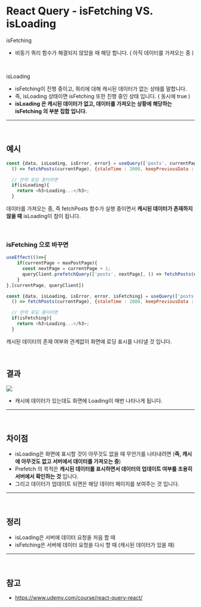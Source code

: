 # React Query - isFetching VS. isLoading

isFetching 
- 비동기 쿼리 함수가 해결되지 않았을 때 해당 합니다. ( 아직 데이터를 가져오는 중 )

<br>

isLoading
- isFetching이 진행 중이고, 쿼리에 대해 캐시된 데이터가 없는 상태를 말합니다.
- 즉, isLoading 상태이면 isFetching 또한 진행 중인 상태 입니다. ( 동시에 true )
- __isLoading 은 캐시된 데이터가 없고, 데이터를 가져오는 상황에 해당하는 isFetching 의 부분 집합 입니다.__

***
<br>

## 예시
```js
const {data, isLoading, isError, error} = useQuery(['posts', currentPage], 
  () => fetchPosts(currentPage), {staleTime : 2000, keepPreviousData : true});

  // 만약 로딩 중이라면
  if(isLoading){
    return <h3>Loading...</h3>;
  }
```
데이터를 가져오는 중, 즉 fetchPosts 함수가 실행 중이면서 __캐시된 데이터가 존재하지 않을 때__ isLoading이 참이 됩니다.

<br>

### isFetching 으로 바꾸면
```js
useEffect(()=>{
    if(currentPage < maxPostPage){
      const nextPage = currentPage + 1;
      queryClient.prefetchQuery(['posts', nextPage], () => fetchPosts(nextPage));
    }
},[currentPage, queryClient])

const {data, isLoading, isError, error, isFetching} = useQuery(['posts', currentPage], 
  () => fetchPosts(currentPage), {staleTime : 2000, keepPreviousData : true});

  // 만약 로딩 중이라면
  if(isFetching){
    return <h3>Loading...</h3>;
  }
```
캐시된 데이터의 존재 여부와 관계없이 화면에 로딩 표시를 나타낼 것 입니다.

<br>

## 결과
![](https://velog.velcdn.com/images/hoho_0815/post/82fee323-f498-44fd-9273-fd6128272e7c/image.gif)

- 캐시에 데이터가 있는데도 화면에 Loading이 매번 나타나게 됩니다.


***
<br>

## 차이점
- isLoading은 화면에 표시할 것이 아무것도 없을 때 무언가를 나타내려면 (__즉, 캐시에 아무것도 없고 서버에서 데이터를 가져오는 중__)
- Prefetch 의 목적은 __캐시된 데이터를 표시하면서 데이터의 업데이트 여부를 조용히 서버에서 확인하는 것__ 입니다.
- 그리고 데이터가 업데이트 되면은 해당 데이터 페이지를 보여주는 것 입니다.

***
<br>

## 정리
- isLoading은 서버에 데이터 요청을 처음 할 때
- isFetching은 서버에 데이터 요청을 다시 할 때 (캐시된 데이터가 있을 때)

***
<br>

## 참고
- https://www.udemy.com/course/react-query-react/